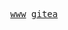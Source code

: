 <!-- Style inspired by Anthony Fu's README.md (src: https://github.com/antfu/antfu) -->

<p align="center">
  <samp>
    <a href="https://raghavk.xyz">www</a>
    <a href="https://git.raghavk.xyz">gitea</a>
  </samp>
</p>
